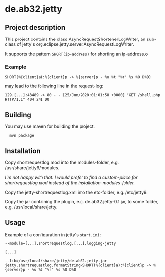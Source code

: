 # de.ab32.jetty

## Project description

This project contains the class AsyncRequestShortenerLogWriter, an sub-class of jetty's org.eclipse.jetty.server.AsyncRequestLogWriter.

It supports the pattern `SHORT(ip-address)` for shorting an ip-address.o

### Example
```
SHORT(%{client}a):%{client}p -> %{server}p - %u %t "%r" %s %O D%D}
```
may lead to the following line in the request-log:
```
129.[...]:43489 -> 80 - - [25/Jun/2020:01:01:58 +0000] "GET /shell.php HTTP/1.1" 404 241 D0
```

## Building

You may use maven for building the project.
``` shell
  mvn package
```

## Installation
Copy shortrequestlog.mod into the modules-folder, e.g. /usr/share/jetty9/modules.

_I'm not happy with that. I would prefer to find a custom-place for shortrequestlog.mod instead of the installation-modules-folder._

Copy the jetty-shortrequestlog.xml into the etc-folder, e.g. /etc/jetty9.

Copy the jar containing the plugin, e.g. de.ab32.jetty-0.1.jar, to some folder, e.g. /usr/local/share/jetty.

## Usage
Example of a configuration in jetty's `start.ini`:
```
--module=[...],shortrequestlog,[...],logging-jetty

[...]

--lib=/usr/local/share/jetty/de.ab32.jetty.jar
jetty.shortrequestlog.formatString=SHORT(%{client}a):%{client}p -> %{server}p - %u %t "%r" %s %O D%D
```

